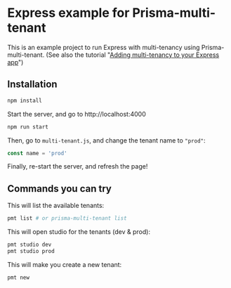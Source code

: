 # Express example for Prisma-multi-tenant

This is an example project to run Express with multi-tenancy using Prisma-multi-tenant. (See also the tutorial "[Adding multi-tenancy to your Express app](/docs/integrations/Express.md)")

## Installation

```sh
npm install
```

Start the server, and go to http://localhost:4000

```sh
npm run start
```

Then, go to `multi-tenant.js`, and change the tenant name to `"prod"`:

```js
const name = 'prod'
```

Finally, re-start the server, and refresh the page!

## Commands you can try

This will list the available tenants:

```sh
pmt list # or prisma-multi-tenant list
```

This will open studio for the tenants (dev & prod):

```sh
pmt studio dev
pmt studio prod
```

This will make you create a new tenant:

```sh
pmt new
```
